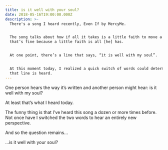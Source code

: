 ```yaml
---
title: is it well with your soul?
date: 2018-05-16T19:00:00.000Z
description: >-
  There's a song I heard recently, Even If by MercyMe.


  The song talks about how if all it takes is a little faith to move a mountain,
  that’s fine because a little faith is all [he] has.


  At one point, there’s a line that says, “it is well with my soul”.


  At this moment today, I realized a quick switch of words could determine how
  that line is heard.
---
```

One person hears the way it’s written and another person might hear: is it well with my soul?



At least that’s what I heard today.



The funny thing is that I’ve heard this song a dozen or more times before. Not once have I switched the two words to hear an entirely new perspective.



And so the question remains…



…is it well with your soul?
